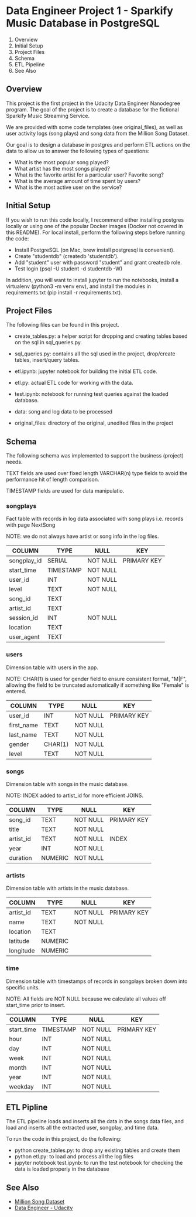 Data Engineer Project 1 - Sparkify Music Database in PostgreSQL
==========================================

1. Overview
2. Initial Setup
3. Project Files
4. Schema
5. ETL Pipeline
6. See Also

## Overview

This project is the first project in the Udacity Data Engineer Nanodegree program.  The goal of the project is to create a database for the fictional Sparkify Music Streaming Service.

We are provided with some code templates (see original_files), as well as user activity logs (song plays) and song data from the Million Song Dataset.

Our goal is to design a database in postgres and perform ETL actions on the data to allow us to answer the following types of questions:

- What is the most popular song played?
- What artist has the most songs played?
- What is the favorite artist for a particular user?  Favorite song?
- What is the average amount of time spent by users?
- What is the most active user on the service?

## Initial Setup

If you wish to run this code locally, I recommend either installing postgres locally or using one of the popular Docker images (Docker not covered in this README).  For local install, perform the following steps before running the code:

- Install PostgreSQL (on Mac, brew install postgresql is convenient).
- Create "studentdb" (createdb 'studentdb').
- Add "student" user with password "student" and grant createdb role.
- Test login (psql -U student -d studentdb -W)

In addition, you will want to install jupyter to run the notebooks, install a virtualenv (python3 -m venv env), and install the modules in requirements.txt (pip install -r requirements.txt).


## Project Files

The following files can be found in this project.

- create_tables.py: a helper script for dropping and creating tables based on the sql in sql_queries.py.

- sql_queries.py: contains all the sql used in the project, drop/create tables, insert/query tables.

- etl.ipynb: jupyter notebook for building the initial ETL code.

- etl.py: actual ETL code for working with the data.

- test.ipynb: notebook for running test queries against the loaded database.

- data: song and log data to be processed

- original_files: directory of the original, unedited files in the project
   
## Schema

The following schema was implemented to support the business (project) needs.  

TEXT fields are used over fixed length VARCHAR(n) type fields to avoid the performance hit of length comparison.  

TIMESTAMP fields are used for data manipulatio.  

### songplays

Fact table with records in log data associated with song plays i.e. records with page NextSong

NOTE: we do not always have artist or song info in the log files.

| COLUMN  	| TYPE  	| NULL     | KEY   	 |
|---	        |---	        |---       |---          |
|   songplay_id	| SERIAL        | NOT NULL | PRIMARY KEY | 
|   start_time	|   TIMESTAMP	| NOT NULL |             | 
|   user_id	|   INT	        | NOT NULL | 	| 
|   level	|   TEXT        | NOT NULL |  	| 
|   song_id	|   TEXT	|          |    | 
|   artist_id	|   TEXT	|          |   	| 
|   session_id	|   INT	   	| NOT NULL |    |
|   location	|   TEXT	|          |  	| 
|   user_agent	|   TEXT	|          |  	| 


### users

Dimension table with users in the app.

NOTE: CHAR(1) is used for gender field to ensure consistent format, "M|F", allowing the field to be truncated automatically if something like "Female" is entered.

| COLUMN  	| TYPE  	| NULL      | KEY   	|
|---	        |---	        |---	    |---        |	
|   user_id	| INT  	        | NOT NULL  |   PRIMARY KEY	| 
|   first_name	| TEXT     	| NOT NULL  |	| 
|   last_name	| TEXT  	| NOT NULL  |	| 
|   gender	| CHAR(1)       | NOT NULL  |  	| 
|   level	| TEXT   	| NOT NULL  | 	| 


### songs

Dimension table with songs in the music database.

NOTE: INDEX added to artist_id for more efficient JOINS.

 | COLUMN  	| TYPE  	| NULL      | KEY   	|
|---	        |---	        |---	    |---        |	
|   song_id	| TEXT  	| NOT NULL  |   PRIMARY KEY	| 
|   title	| TEXT   	| NOT NULL  |	| 
|   artist_id	| TEXT   	| NOT NULL  |  INDEX	| 
|   year	| INT           | NOT NULL  |	| 
|   duration	| NUMERIC 	| NOT NULL  |  	| 


### artists

Dimension table with artists in the music database.

| COLUMN  	| TYPE  	| NULL      | KEY   	|
|---	        |---	        |---	    |---        |	
|   artist_id	| TEXT  	| NOT NULL  |   PRIMARY KEY	| 
|   name	| TEXT   	| NOT NULL  |  	| 
|   location	| TEXT    	|           |	| 
|   latitude	| NUMERIC 	|           |	| 
|   longitude	| NUMERIC       |           |   | 


### time

Dimension table with timestamps of records in songplays broken down into specific units.

NOTE: All fields are NOT NULL because we calculate all values off start_time prior to insert.

 | COLUMN  	| TYPE  	| NULL      | KEY   	|
|---	        |---	        |---	    |---        |	
|   start_time	| TIMESTAMP  	| NOT NULL  |   PRIMARY KEY	| 
|   hour	| INT    	| NOT NULL  |  	| 
|   day	        |  INT    	| NOT NULL  |  	| 
|   week	|  INT   	| NOT NULL  |  	| 
|   month	|  INT   	| NOT NULL  |  	| 
|   year	|  INT   	| NOT NULL  |  	| 
|   weekday	|  INT   	| NOT NULL  |  	| 


## ETL Pipline

The ETL pipeline loads and inserts all the data in the songs data files, and load and inserts all the extracted user, songplay, and time data.

To run the code in this project, do the following:

- python create_tables.py: to drop any existing tables and create them
- python etl.py: to load and process all the log files
- jupyter notebook test.ipynb: to run the test notebook for checking the data is loaded properly in the database



## See Also

- [Million Song Dataset](https://labrosa.ee.columbia.edu/millionsong/)
- [Data Engineer - Udacity](https://www.udacity.com/course/data-engineer-nanodegree--nd027)


